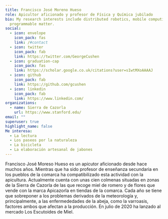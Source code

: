 ```yaml
---
title: Francisco José Moreno Hueso
role: Apicultor aficionado y profesor de Física y Química jubilado
bio: My research interests include distributed robotics, mobile computing and
  programmable matter.
social:
  - icon: envelope
    icon_pack: fas
    link: /#contact
  - icon: twitter
    icon_pack: fab
    link: https://twitter.com/GeorgeCushen
  - icon: graduation-cap
    icon_pack: fas
    link: https://scholar.google.co.uk/citations?user=sIwtMXoAAAAJ
  - icon: github
    icon_pack: fab
    link: https://github.com/gcushen
  - icon: linkedin
    icon_pack: fab
    link: https://www.linkedin.com/
organizations:
  - name: Sierra de Cazorla
    url: https://www.stanford.edu/
email: ""
superuser: true
highlight_name: false
Me interesa:
  - La lectura
  - Los paseos por la naturaleza
  - La bicicleta
  - La elaboración artesanal de jabones
---
```


Francisco José Moreso Hueso  es un apicutor aficionado desde hace muchos años. Mientras que ha sido profesor de enseñanza secundaria en los pueblos de la comarca ha compatibilizado esta actividad con la apicultura. Actualmente cuenta con unas cien colmenas situadas en zonas de la Sierra de Cazorla de las que recoge miel de romero y de flores que vende con la marca Apicazorla en tiendas de la comarca. Cada año se tiene que sobreponer a los problemas derivados de la meteorología y, principalmente, a las enfermededades de la abeja, como la varroasis, factores ambos que afectan a la producción. En julio de 2020 ha lanzado al mercado Los Escutoides de Miel.


